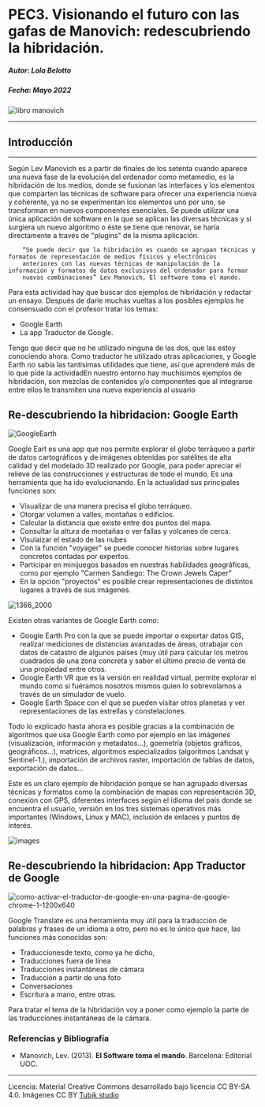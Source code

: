 # PEC3. Visionando el futuro con las gafas de Manovich: redescubriendo la hibridación.
##### Autor: ***Lola Belotto***
##### Fecha: Mayo 2022
![libro manovich](https://user-images.githubusercontent.com/104820395/166888962-618c79b7-cd19-46ef-87d1-ffac616afd5a.jpg)
***
## **Introducción**
***
Según Lev Manovich es a partir de finales de los setenta cuando aparece una nueva fase de la evolución del ordenador como metamedio, es la hibridación de los medios, donde se fusionan las interfaces y los elementos que comparten las técnicas de software para ofrecer una experiencia nueva y coherente, ya no se experimentan los elementos uno por uno, se transforman en nuevos componentes esenciales. Se puede utilizar una única aplicación de software en la que se aplican las diversas técnicas y si surgiera un nuevo algoritmo o éste se tiene que renovar, se haría directamente a través de "plugins" de la misma aplicación.

~~~
    “Se puede decir que la hibridación es cuando se agrupan técnicas y formatos de representación de medios físicos y electrónicos
    anteriores con las nuevas técnicas de manipulación de la información y formatos de datos exclusivos del ordenador para formar 
    nuevas combinaciones” Lev Manovich, El software toma el mando.
~~~

Para esta actividad hay que buscar dos ejemplos de hibridación y redactar un ensayo. Después de darle muchas vueltas a los posibles ejemplos he consensuado con el profesor tratar los temas:
- Google Earth
- La app Traductor de Google.
 
Tengo que decir que no he utilizado ninguna de las dos, que las estoy conociendo ahora. Como traductor he utilizado otras aplicaciones, y Google Earth no sabía las tantísimas utilidades que tiene, así que aprenderé más de lo que pide la actividadEn nuestro entorno hay muchísimos ejemplos de hibridación, son mezclas de contenidos y/o componentes que al integrarse entre ellos le transmiten una nueva experiencia al usuario 

## Re-descubriendo la hibridacion: Google Earth

![GoogleEarth](https://user-images.githubusercontent.com/104820395/167006066-8b168553-2be0-4a14-a530-0519ca6ca15e.jpeg)


Google Eart es una app que nos permite explorar el globo terráqueo a partir de datos cartográficos y de imágenes obtenidas por satélites de alta calidad y del modelado 3D realizado por Google, para poder apreciar el relieve de las construcciones y estructuras de todo el mundo.
Es una herramienta que ha ido evolucionando. En la actualidad sus principales funciones son:
* Visualizar de una manera precisa el globo terráqueo.
* Otorgar volumen a valles, montañas o edificios.
* Calcular la distancia que existe entre dos puntos del mapa.
* Consultar la altura de montañas o ver fallas y volcanes de cerca.
* Visulaizar el estado de las nubes
* Con la función "voyager" se puede conocer historias sobre lugares concretos contadas por expertos.
* Participar en minijuegos basados en nuestras habilidades geográficas, como por ejemplo "Carmen Sandiego: The Crown Jewels Caper"
* En la opción "proyectos" es posible crear representaciones de distintos lugares a través de sus imágenes.



![1366_2000](https://user-images.githubusercontent.com/104820395/167016493-155841f1-83fe-41ea-8770-e4c04050a3ac.png)



Existen otras variantes de Google Earth como:
- Google Earth Pro con la que se puede importar o exportar datos GIS, realizar mediciones de distancias avanzadas de áreas, otrabajar con datos de catastro de algunos países (muy útil para calcular los metros cuadrados de una zona concreta y saber el último precio de venta de una propiedad entre otros.
- Google Earth VR que es la versión en realidad virtual, permite explorar el mundo como si fuéramos nosotros mismos quien lo sobrevolamos a través de un simulador de vuelo.
- Google Earth Space con el que se pueden visitar otros planetas y ver representaciones de las estrellas y constelaciones.

Todo lo explicado hasta ahora es posible gracias a la combinación de algoritmos que usa Google Earth como por ejemplo en las imágenes (visualización, información y metadatos...), goemetría (objetos gráficos, geográficos...), matrices, algoritmos especializados (algoritmos Landsat y Sentinel-1.), importación de archivos raster, importación de tablas de datos, exportación de datos...

Este es un claro ejemplo de hibridación porque se han agrupado diversas técnicas y formatos como la combinación de mapas con representación 3D, conexión con GPS, diferentes interfaces según el idioma del país donde se encuentra el usuario, versión en los tres sistemas operativos más importantes (Windows, Linux y MAC), inclusión de enlaces y puntos de interés.


![images](https://user-images.githubusercontent.com/104820395/167017510-267b7d6b-1bcf-4758-a2a3-8f3e6c7f1035.jpeg)

## Re-descubriendo la hibridacion: App Traductor de Google

![como-activar-el-traductor-de-google-en-una-pagina-de-google-chrome-1-1200x640](https://user-images.githubusercontent.com/104820395/167497421-2d55e3e9-abb7-4531-b5e4-b31bdff46b6f.jpeg)


Google Translate es una herramienta muy útil para la traducción de palabras y frases de un idioma a otro, pero no es lo único que hace, las funciones más conocidas son:
* Traduccionesde texto, como ya he dicho,
* Traducciones fuera de línea
* Traducciones instantáneas de cámara
* Traducción a partir de una foto
* Conversaciones
* Escritura a mano, entre otras.

Para tratar el tema de la hibridación voy a poner como ejemplo la parte de las traducciones instantáneas de la cámara. 



### Referencias y Bibliografía

* Manovich, Lev. (2013). **El Software toma el mando**. Barcelona: Editorial UOC. 


----

Licencia: Material Creative Commons desarrollado bajo licencia CC BY-SA 4.0. Imágenes CC BY [Tubik studio](https://blog.tubikstudio.com/how-to-create-original-flat-illustrations-designers-tips/) 
